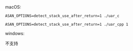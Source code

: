 
macOS:

```
ASAN_OPTIONS=detect_stack_use_after_return=1 ./uar_c
```


```
ASAN_OPTIONS=detect_stack_use_after_return=1 ./uar_cpp 1
```

windows: 

不支持